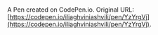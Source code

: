 # 

A Pen created on CodePen.io. Original URL: [https://codepen.io/iliaghviniashvili/pen/YzYrgVj](https://codepen.io/iliaghviniashvili/pen/YzYrgVj).


